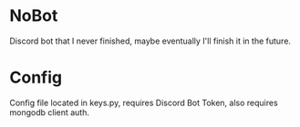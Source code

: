 # NoBot
Discord bot that I never finished, maybe eventually I'll finish it in the future.



# Config
Config file located in keys.py, requires Discord Bot Token, also requires mongodb client auth.
